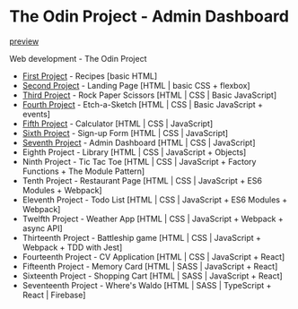 # The Odin Project - Admin Dashboard

[preview](https://htmlpreview.github.io/?https://github.com/RexHolliday/admin-dashboard/blob/main/Index.html)

Web development - The Odin Project

- [First Project](https://github.com/RexHolliday/odin-recipes) - Recipes [basic HTML]
- [Second Project](https://github.com/RexHolliday/LandingPage) - Landing Page [HTML | basic CSS + flexbox]
- [Third Project](https://github.com/RexHolliday/rock-paper-scissors) - Rock Paper Scissors [HTML | CSS | Basic JavaScript]
- [Fourth Project](https://github.com/RexHolliday/Etch-A-Sketch) - Etch-a-Sketch [HTML | CSS | Basic JavaScript + events]
- [Fifth Project](https://github.com/RexHolliday/calculator) - Calculator [HTML | CSS | JavaScript]
- [Sixth Project](https://github.com/RexHolliday/Sign-up-Form) - Sign-up Form [HTML | CSS | JavaScript]
- [Seventh Project](https://github.com/RexHolliday/admin-dashboard) - Admin Dashboard [HTML | CSS | JavaScript]
- Eighth Project - Library [HTML | CSS | JavaScript + Objects]
- Ninth Project - Tic Tac Toe [HTML | CSS | JavaScript + Factory Functions + The Module Pattern]
- Tenth Project - Restaurant Page [HTML | CSS | JavaScript + ES6 Modules + Webpack]
- Eleventh Project - Todo List [HTML | CSS | JavaScript + ES6 Modules + Webpack]
- Twelfth Project - Weather App [HTML | CSS | JavaScript + Webpack + async API]
- Thirteenth Project - Battleship game [HTML | CSS | JavaScript + Webpack + TDD with Jest]
- Fourteenth Project - CV Application [HTML | CSS | JavaScript + React]
- Fifteenth Project - Memory Card [HTML | SASS | JavaScript + React]
- Sixteenth Project - Shopping Cart [HTML | SASS | JavaScript + React]
- Seventeenth Project - Where's Waldo [HTML | SASS | TypeScript + React | Firebase]
